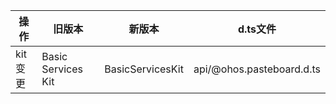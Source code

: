 | 操作 | 旧版本 | 新版本 | d.ts文件 |
| ---- | ------ | ------ | -------- |
|kit变更|Basic Services Kit|BasicServicesKit|api/@ohos.pasteboard.d.ts|
